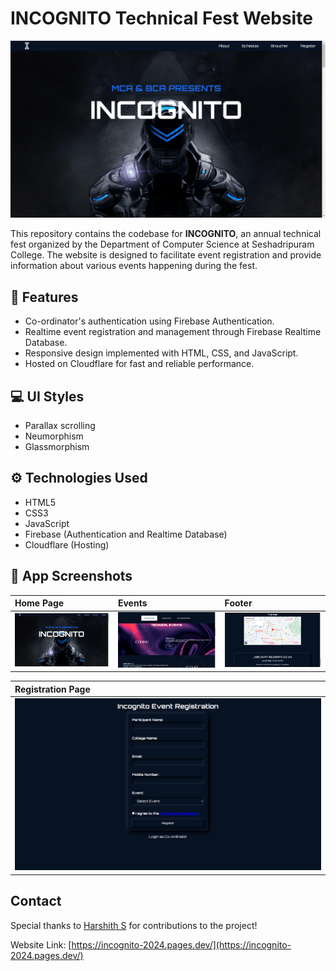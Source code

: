 # INCOGNITO Technical Fest Website

![INCOGNITO Logo](screenshots/home_page.png)

This repository contains the codebase for **INCOGNITO**, an annual technical fest organized by the Department of Computer Science at Seshadripuram College. The website is designed to facilitate event registration and provide information about various events happening during the fest.

## :rocket: Features

- Co-ordinator's authentication using Firebase Authentication.
- Realtime event registration and management through Firebase Realtime Database.
- Responsive design implemented with HTML, CSS, and JavaScript.
- Hosted on Cloudflare for fast and reliable performance.

## :computer: UI Styles

- Parallax scrolling
- Neumorphism
- Glassmorphism

## :gear: Technologies Used

- HTML5
- CSS3
- JavaScript
- Firebase (Authentication and Realtime Database)
- Cloudflare (Hosting)

## :movie_camera: App Screenshots
<div align="center">
 
| Home Page | Events | Footer |
| :---         |     :---      |          :--- |
| <img src="screenshots/home_page.png" width="auto" height="auto" />  | <img src="screenshots/events.png" width="auto" height="auto" />    | <img src="screenshots/footer.png" width="auto" height="auto" />    |

| Registration Page | 
| :---         | 
|  <img src="screenshots/registration.png" width="auto" height="auto" /> |
</div>

## Contact

Special thanks to [Harshith S](https://github.com/https://github.com/harshith8899) for contributions to the project!

Website Link: [https://incognito-2024.pages.dev/](https://incognito-2024.pages.dev/)
